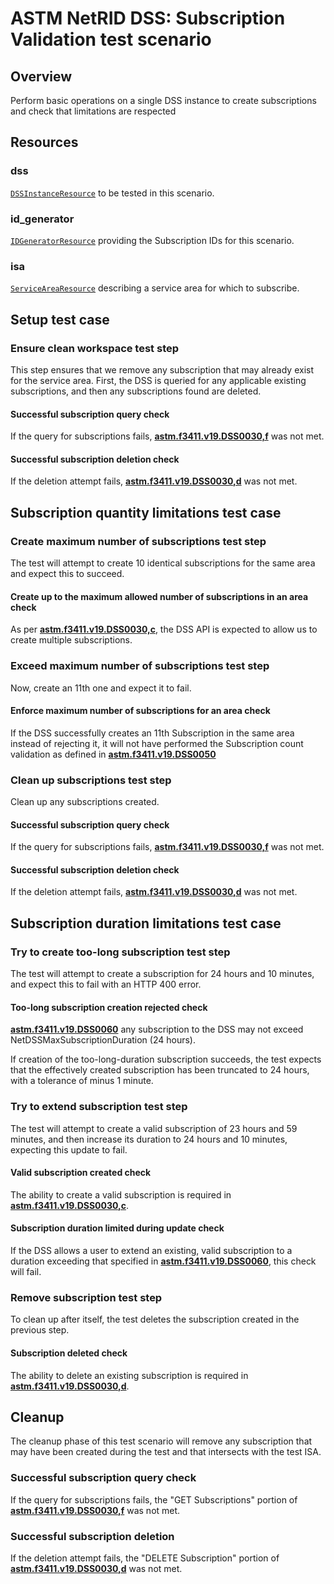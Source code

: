 # ASTM NetRID DSS: Subscription Validation test scenario

## Overview

Perform basic operations on a single DSS instance to create subscriptions and check that limitations are respected

## Resources

### dss

[`DSSInstanceResource`](../../../../../resources/astm/f3411/dss.py) to be tested in this scenario.

### id_generator

[`IDGeneratorResource`](../../../../../resources/interuss/id_generator.py) providing the Subscription IDs for this scenario.

### isa

[`ServiceAreaResource`](../../../../../resources/netrid/service_area.py) describing a service area for which to subscribe.

## Setup test case

### Ensure clean workspace test step

This step ensures that we remove any subscription that may already exist for the service area.  First, the DSS is queried for any applicable existing subscriptions, and then any subscriptions found are deleted.

#### Successful subscription query check

If the query for subscriptions fails, **[astm.f3411.v19.DSS0030,f](../../../../../requirements/astm/f3411/v19.md)** was not met.

#### Successful subscription deletion check

If the deletion attempt fails, **[astm.f3411.v19.DSS0030,d](../../../../../requirements/astm/f3411/v19.md)** was not met.

## Subscription quantity limitations test case

### Create maximum number of subscriptions test step

The test will attempt to create 10 identical subscriptions for the same area and expect this to succeed.

#### Create up to the maximum allowed number of subscriptions in an area check

As per **[astm.f3411.v19.DSS0030,c](../../../../../requirements/astm/f3411/v19.md)**, the DSS API is expected to allow us
to create multiple subscriptions.

### Exceed maximum number of subscriptions test step

Now, create an 11th one and expect it to fail.

#### Enforce maximum number of subscriptions for an area check

If the DSS successfully creates an 11th Subscription in the same area instead of rejecting it,
it will not have performed the Subscription count validation as defined in **[astm.f3411.v19.DSS0050](../../../../../requirements/astm/f3411/v19.md)**

### Clean up subscriptions test step

Clean up any subscriptions created.

#### Successful subscription query check

If the query for subscriptions fails, **[astm.f3411.v19.DSS0030,f](../../../../../requirements/astm/f3411/v19.md)** was not met.

#### Successful subscription deletion check

If the deletion attempt fails, **[astm.f3411.v19.DSS0030,d](../../../../../requirements/astm/f3411/v19.md)** was not met.

## Subscription duration limitations test case

### Try to create too-long subscription test step

The test will attempt to create a subscription for 24 hours and 10 minutes, and expect this to fail with an HTTP 400 error.

#### Too-long subscription creation rejected check

**[astm.f3411.v19.DSS0060](../../../../../requirements/astm/f3411/v19.md)** any subscription to the DSS may not exceed NetDSSMaxSubscriptionDuration (24 hours).

If creation of the too-long-duration subscription succeeds, the test expects that the effectively created subscription has been truncated to 24 hours, with a tolerance of minus 1 minute.

### Try to extend subscription test step

The test will attempt to create a valid subscription of 23 hours and 59 minutes, and then increase its duration to 24 hours and 10 minutes,
expecting this update to fail.

#### Valid subscription created check

The ability to create a valid subscription is required in **[astm.f3411.v19.DSS0030,c](../../../../../requirements/astm/f3411/v19.md)**.

#### Subscription duration limited during update check

If the DSS allows a user to extend an existing, valid subscription to a duration exceeding that specified in **[astm.f3411.v19.DSS0060](../../../../../requirements/astm/f3411/v19.md)**, this check will fail.

### Remove subscription test step

To clean up after itself, the test deletes the subscription created in the previous step.

#### Subscription deleted check

The ability to delete an existing subscription is required in **[astm.f3411.v19.DSS0030,d](../../../../../requirements/astm/f3411/v19.md)**.

## Cleanup

The cleanup phase of this test scenario will remove any subscription that may have been created during the test and that intersects with the test ISA.

### Successful subscription query check

If the query for subscriptions fails, the "GET Subscriptions" portion of **[astm.f3411.v19.DSS0030,f](../../../../../requirements/astm/f3411/v19.md)** was not met.

### Successful subscription deletion

If the deletion attempt fails, the "DELETE Subscription" portion of **[astm.f3411.v19.DSS0030,d](../../../../../requirements/astm/f3411/v19.md)** was not met.
